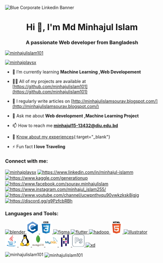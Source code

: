 ![Blue Corporate Linkedin Banner](https://github.com/minhajulislam101/minhajulislam101/assets/62748402/54301cc2-f84a-4e2a-a016-ec116d4aac88)


<h1 align="center">Hi 👋, I'm Md Minhajul Islam</h1>
<h3 align="center">A passionate Web developer from Bangladesh</h3>


<p align="left"> <a href="https://github.com/ryo-ma/github-profile-trophy"><img src="https://github-profile-trophy.vercel.app/?username=minhajulislam101" alt="minhajulislam101" /></a> </p>

<p align="left"> <a href="https://twitter.com/minhajplaysx" target="blank"><img src="https://img.shields.io/twitter/follow/minhajplaysx?logo=twitter&style=for-the-badge" alt="minhajplaysx" /></a> </p>

- 🌱 I’m currently learning **Machine Learning ,Web Developement**

- 👨‍💻 All of my projects are available at [https://github.com/minhajulislam101](https://github.com/minhajulislam101)

- 📝 I regularly write articles on [http://minhajulislamsourav.blogspot.com/](http://minhajulislamsourav.blogspot.com/)

- 💬 Ask me about **Web development ,Machine Learning Project**

- 📫 How to reach me **minhajul15-13432@diu.edu.bd**

- 📄 [Know about my experiences](https://drive.google.com/file/d/1QoyqfN_QiYPaLFwj-5aXXul47ouoowLp/view?usp=sharing){:target="_blank"}


- ⚡ Fun fact **I love Traveling**

<h3 align="left">Connect with me:</h3>
<p align="left">
<a href="https://twitter.com/minhajplaysx" target="blank"><img align="center" src="https://raw.githubusercontent.com/rahuldkjain/github-profile-readme-generator/master/src/images/icons/Social/twitter.svg" alt="minhajplaysx" height="30" width="40" /></a>
<a href="https://linkedin.com/in/https://www.linkedin.com/in/minhajul-islamm" target="blank"><img align="center" src="https://raw.githubusercontent.com/rahuldkjain/github-profile-readme-generator/master/src/images/icons/Social/linked-in-alt.svg" alt="https://www.linkedin.com/in/minhajul-islamm" height="30" width="40" /></a>
<a href="https://kaggle.com/https://www.kaggle.com/generationup" target="blank"><img align="center" src="https://raw.githubusercontent.com/rahuldkjain/github-profile-readme-generator/master/src/images/icons/Social/kaggle.svg" alt="https://www.kaggle.com/generationup" height="30" width="40" /></a>
<a href="https://fb.com/https://www.facebook.com/sourav.minhajulislam" target="blank"><img align="center" src="https://raw.githubusercontent.com/rahuldkjain/github-profile-readme-generator/master/src/images/icons/Social/facebook.svg" alt="https://www.facebook.com/sourav.minhajulislam" height="30" width="40" /></a>
<a href="https://instagram.com/https://www.instagram.com/minhajul_islam255/" target="blank"><img align="center" src="https://raw.githubusercontent.com/rahuldkjain/github-profile-readme-generator/master/src/images/icons/Social/instagram.svg" alt="https://www.instagram.com/minhajul_islam255/" height="30" width="40" /></a>
<a href="https://www.youtube.com/c/https://www.youtube.com/channel/ucwpnthyqu90vwkzksk8igjg" target="blank"><img align="center" src="https://raw.githubusercontent.com/rahuldkjain/github-profile-readme-generator/master/src/images/icons/Social/youtube.svg" alt="https://www.youtube.com/channel/ucwpnthyqu90vwkzksk8igjg" height="30" width="40" /></a>
<a href="https://discord.gg/https://discord.gg/g9PzfcbRBh" target="blank"><img align="center" src="https://raw.githubusercontent.com/rahuldkjain/github-profile-readme-generator/master/src/images/icons/Social/discord.svg" alt="https://discord.gg/g9PzfcbRBh" height="30" width="40" /></a>
</p>

<h3 align="left">Languages and Tools:</h3>
<p align="left"> <a href="https://www.blender.org/" target="_blank" rel="noreferrer"> <img src="https://download.blender.org/branding/community/blender_community_badge_white.svg" alt="blender" width="40" height="40"/> </a> <a href="https://www.cprogramming.com/" target="_blank" rel="noreferrer"> <img src="https://raw.githubusercontent.com/devicons/devicon/master/icons/c/c-original.svg" alt="c" width="40" height="40"/> </a> <a href="https://www.w3schools.com/css/" target="_blank" rel="noreferrer"> <img src="https://raw.githubusercontent.com/devicons/devicon/master/icons/css3/css3-original-wordmark.svg" alt="css3" width="40" height="40"/> </a> <a href="https://www.figma.com/" target="_blank" rel="noreferrer"> <img src="https://www.vectorlogo.zone/logos/figma/figma-icon.svg" alt="figma" width="40" height="40"/> </a> <a href="https://flutter.dev" target="_blank" rel="noreferrer"> <img src="https://www.vectorlogo.zone/logos/flutterio/flutterio-icon.svg" alt="flutter" width="40" height="40"/> </a> <a href="https://hadoop.apache.org/" target="_blank" rel="noreferrer"> <img src="https://www.vectorlogo.zone/logos/apache_hadoop/apache_hadoop-icon.svg" alt="hadoop" width="40" height="40"/> </a> <a href="https://www.w3.org/html/" target="_blank" rel="noreferrer"> <img src="https://raw.githubusercontent.com/devicons/devicon/master/icons/html5/html5-original-wordmark.svg" alt="html5" width="40" height="40"/> </a> <a href="https://www.adobe.com/in/products/illustrator.html" target="_blank" rel="noreferrer"> <img src="https://www.vectorlogo.zone/logos/adobe_illustrator/adobe_illustrator-icon.svg" alt="illustrator" width="40" height="40"/> </a> <a href="https://www.java.com" target="_blank" rel="noreferrer"> <img src="https://raw.githubusercontent.com/devicons/devicon/master/icons/java/java-original.svg" alt="java" width="40" height="40"/> </a> <a href="https://www.linux.org/" target="_blank" rel="noreferrer"> <img src="https://raw.githubusercontent.com/devicons/devicon/master/icons/linux/linux-original.svg" alt="linux" width="40" height="40"/> </a> <a href="https://www.mongodb.com/" target="_blank" rel="noreferrer"> <img src="https://raw.githubusercontent.com/devicons/devicon/master/icons/mongodb/mongodb-original-wordmark.svg" alt="mongodb" width="40" height="40"/> </a> <a href="https://www.mysql.com/" target="_blank" rel="noreferrer"> <img src="https://raw.githubusercontent.com/devicons/devicon/master/icons/mysql/mysql-original-wordmark.svg" alt="mysql" width="40" height="40"/> </a> <a href="https://pandas.pydata.org/" target="_blank" rel="noreferrer"> <img src="https://raw.githubusercontent.com/devicons/devicon/2ae2a900d2f041da66e950e4d48052658d850630/icons/pandas/pandas-original.svg" alt="pandas" width="40" height="40"/> </a> <a href="https://www.photoshop.com/en" target="_blank" rel="noreferrer"> <img src="https://raw.githubusercontent.com/devicons/devicon/master/icons/photoshop/photoshop-line.svg" alt="photoshop" width="40" height="40"/> </a> <a href="https://www.adobe.com/products/xd.html" target="_blank" rel="noreferrer"> <img src="https://cdn.worldvectorlogo.com/logos/adobe-xd.svg" alt="xd" width="40" height="40"/> </a> </p>

<p><img align="left" src="https://github-readme-stats.vercel.app/api/top-langs?username=minhajulislam101&show_icons=true&locale=en&layout=compact" alt="minhajulislam101" /></p>

<p>&nbsp;<img align="center" src="https://github-readme-stats.vercel.app/api?username=minhajulislam101&show_icons=true&locale=en" alt="minhajulislam101" /></p>

